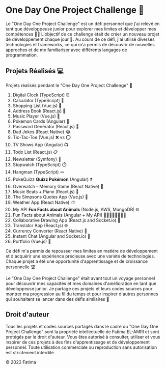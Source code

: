 # One Day One Project Challenge :rocket:

Le "One Day One Project Challenge" est un défi personnel que j'ai relevé en tant que développeuse junior pour explorer mes limites et développer mes compétences :woman_technologist: 
L'objectif de ce challenge était de créer un nouveau projet de développement chaque jour :calendar:. Au cours de ce défi, j'ai utilisé diverses technologies et frameworks, ce qui m'a permis de découvrir de nouvelles approches et de me familiariser avec différents langages de programmation.

## Projets Réalisés :computer:

Projets réalisés pendant le "One Day One Project Challenge" :art:

01. Digital Clock (TypeScript) ⏰
02. Calculator (TypeScript) :abacus:
03. Shopping List (Vue.js) :shopping_cart:
04. Address Book (React.js) :card_index:
05. Music Player (Vue.js) :musical_note:
06. Pokemon Cards (Angular) :flower_playing_cards: 
07. Password Generator (React.js) :key:
08. Dad Jokes (React Native) :joy:
09. Tic-Tac-Toe (Vue.js) :x: vs :o:
10. TV Shows App (Angular) :tv:
11. Todo List (React.js) :clipboard:
12. Newsletter (Symfony) :newspaper:
13. Stopwatch (TypeScript) ⏱️
14. Hangman (TypeScript) 🪢
15. PokeQuizz **Quizz Pokémon** (Angular) :question:
16. Overwatch - Memory Game (React Native) :jigsaw:
17. Music Beats + Piano (React.js) :musical_keyboard:
18. The Simpsons Quotes App (Vue.js) :scroll:
19. Weather App (React Native) :partly_sunny:
20. My API **Fun Facts about Animals** (Node.js, AWS, MongoDB) :globe_with_meridians:
21. Fun Facts about Animals (Angular + My API) :dog::cat::whale::lion::monkey::cow::elephant::fox_face:
22. Collaborative Drawing App (React.js and Socket.io) :art:
23. Translator App (React.js) :globe_with_meridians:
24. Currency Converter (React Native) :money_with_wings:
25. Instant Chat (Angular and Socket.io) :speech_balloon:
26. Portfolio (Vue.js) :file_folder:

Ce défi m'a permis de repousser mes limites en matière de développement et d'acquérir une expérience précieuse avec une variété de technologies. Chaque projet a été une opportunité d'apprentissage et de croissance personnelle :trophy:

Le "One Day One Project Challenge" était avant tout un voyage personnel pour découvrir mes capacités et mes domaines d'amélioration en tant que développeuse junior. Je partage ces projets et leurs codes sources pour montrer ma progression au fil du temps et pour inspirer d'autres personnes qui souhaitent se lancer dans des défis similaires :rocket:

## Droit d'auteur

Tous les projets et codes sources partagés dans le cadre du "One Day One Project Challenge" sont la propriété intellectuelle de Fatima EL-AMRI et sont protégés par le droit d'auteur. Vous êtes autorisé à consulter, utiliser et vous inspirer de ces projets à des fins d'apprentissage et de développement personnel. Toute utilisation commerciale ou reproduction sans autorisation est strictement interdite.

© 2023 Fatima


